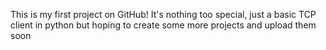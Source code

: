 This is my first project on GitHub! It's nothing too special, just a basic TCP client in python but hoping to create some more projects and upload them soon
